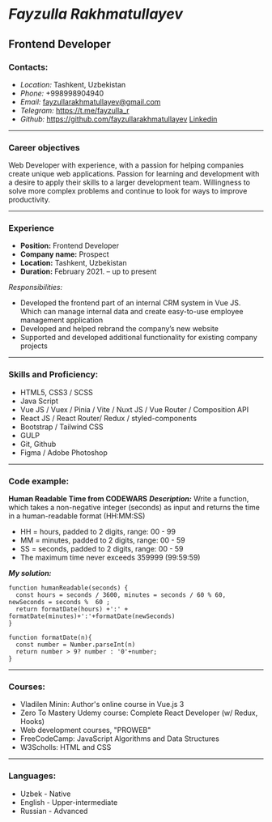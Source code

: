 # _Fayzulla Rakhmatullayev_

## Frontend Developer

### Contacts:

- _Location:_ Tashkent, Uzbekistan
- _Phone:_ +998998904940
- _Email:_ fayzullarakhmatullayev@gmail.com
- _Telegram:_ https://t.me/fayzulla_r
- _Github:_ https://github.com/fayzullarakhmatullayev
  [Linkedin](https://www.linkedin.com/in/fayzulla-rahmatullaev-75b45b237/)

---

### Career objectives

Web Developer with experience, with a passion for helping companies
create unique web applications. Passion for learning and
development with a desire to apply their skills to a larger
development team. Willingness to solve more complex problems and
continue to look for ways to improve productivity.

---

### Experience

- **Position:** Frontend Developer
- **Company name:** Prospect
- **Location:** Tashkent, Uzbekistan
- **Duration:** February 2021. – up to present

_Responsibilities:_

- Developed the frontend part of an internal CRM system in Vue JS.
  Which can manage internal data and create easy-to-use employee
  management application
- Developed and helped rebrand the company’s new website
- Supported and developed additional functionality for existing
  company projects

---

### Skills and Proficiency:

- HTML5, CSS3 / SCSS
- Java Script
- Vue JS / Vuex / Pinia / Vite / Nuxt JS / Vue Router / Composition API
- React JS / React Router/ Redux / styled-components
- Bootstrap / Tailwind CSS
- GULP
- Git, Github
- Figma / Adobe Photoshop

---

### Code example:

**Human Readable Time from CODEWARS**
_**Description:**_
Write a function, which takes a non-negative integer (seconds) as input and returns the time in a human-readable format (HH:MM:SS)

- HH = hours, padded to 2 digits, range: 00 - 99
- MM = minutes, padded to 2 digits, range: 00 - 59
- SS = seconds, padded to 2 digits, range: 00 - 59
- The maximum time never exceeds 359999 (99:59:59)

_**My solution:**_

```
function humanReadable(seconds) {
  const hours = seconds / 3600, minutes = seconds / 60 % 60, newSeconds = seconds %  60 ;
  return formatDate(hours) +':' + formatDate(minutes)+':'+formatDate(newSeconds)
}

function formatDate(n){
  const number = Number.parseInt(n)
  return number > 9? number : '0'+number;
}
```

---

### Courses:

- Vladilen Minin: Author's online course in Vue.js 3
- Zero To Mastery Udemy course: Complete React Developer (w/ Redux, Hooks)
- Web development courses, "PROWEB"
- FreeCodeCamp: JavaScript Algorithms and Data Structures
- W3Scholls: HTML and CSS

---

### Languages:

- Uzbek - Native
- English - Upper-intermediate
- Russian - Advanced
